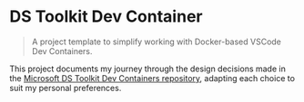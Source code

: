 # DS Toolkit Dev Container

> A project template to simplify working with Docker-based VSCode Dev Containers.

This project documents my journey through the design decisions made in the [Microsoft DS Toolkit Dev Containers repository](https://github.com/microsoft/dstoolkit-devcontainers/), adapting each choice to suit my personal preferences.
